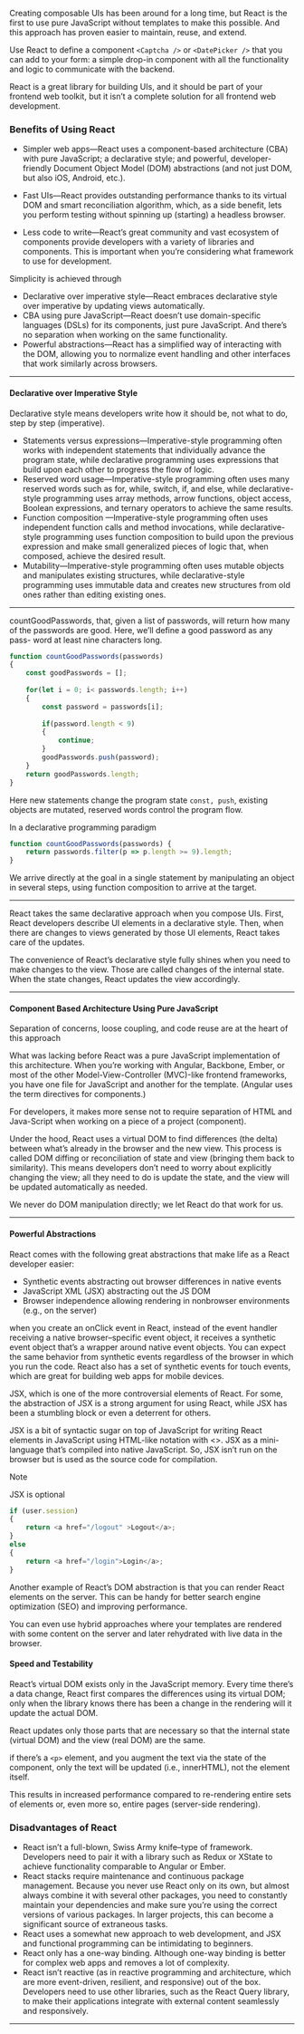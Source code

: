 

Creating composable UIs has been around for a long
time, but React is the first to use pure JavaScript without templates to make this possible. And this approach has proven easier to maintain, reuse, and extend.


Use React to define a component `<Captcha />` or
`<DatePicker />`  that you can add to your form: a simple drop-in component with all the functionality and logic to communicate with the backend.


React is a great library for building UIs, and it should be part of your frontend web toolkit, but it isn’t a complete solution for all frontend web development.

### Benefits of Using React


* Simpler web apps—React uses a component-based architecture (CBA) with pure JavaScript; a declarative style; and powerful, developer-friendly Document Object Model (DOM) abstractions (and not just DOM, but also iOS, Android, etc.).

* Fast UIs—React provides outstanding performance thanks to its virtual DOM and smart reconciliation algorithm, which, as a side benefit, lets you perform testing without spinning up (starting) a headless browser.

* Less code to write—React’s great community and vast ecosystem of components provide developers with a variety of libraries and components. This is important when you’re considering what framework to use for development.

Simplicity is achieved through
* Declarative over imperative style—React embraces declarative style over imperative by updating views automatically.
* CBA using pure JavaScript—React doesn’t use domain-specific languages (DSLs) for its components, just pure JavaScript. And there’s no separation when working on the same functionality.
* Powerful abstractions—React has a simplified way of interacting with the DOM, allowing you to normalize event handling and other interfaces that work similarly across browsers.

___

#### Declarative over Imperative Style

Declarative style means developers write how it should be, not what to do, step by step (imperative).

* Statements versus expressions—Imperative-style programming often works with independent statements that individually advance the program state, while declarative programming uses expressions that build upon each other to progress the flow of logic.
* Reserved word usage—Imperative-style programming often uses many reserved words such as for, while, switch, if, and else, while declarative-style programming uses array methods, arrow functions, object access, Boolean expressions, and ternary operators to achieve the same results.
* Function composition —Imperative-style programming often uses independent function calls and method invocations, while declarative-style programming uses function composition to build upon the previous expression and make small generalized pieces of logic that, when composed, achieve the desired result.
* Mutability—Imperative-style programming often uses mutable objects and manipulates existing structures, while declarative-style programming uses immutable data and creates new structures from old ones rather than editing existing ones.

___

countGoodPasswords, that, given a list of passwords, will return how many of the passwords are good. Here, we’ll define a good password as any pass-
word at least nine characters long.

```js
function countGoodPasswords(passwords)
{
	const goodPasswords = [];
	
	for(let i = 0; i< passwords.length; i++)
	{
		const password = passwords[i];
		
		if(password.length < 9)
		{
			continue;
		}
		goodPasswords.push(password);
	}
	return goodPasswords.length;
}
```
Here new statements change the program state `const, push`, existing objects are mutated, reserved words control the program flow.

In a declarative programming paradigm
```js
function countGoodPasswords(passwords) {
	return passwords.filter(p => p.length >= 9).length;
}
```

We arrive directly at the goal in a single statement by manipulating an object in several steps, using function composition to arrive at the target.

___

React takes the same declarative approach when you compose UIs. First, React developers describe UI elements in a declarative style. Then, when there are changes to views generated by those UI elements, React takes care of the updates.

The convenience of React’s declarative style fully shines when you need to make changes to the view. Those are called changes of the internal state. When the state changes, React updates the view accordingly.

___

#### Component Based Architecture Using Pure JavaScript

Separation of concerns, loose coupling, and code reuse are at the heart of this approach

What was lacking before React was a pure JavaScript implementation of this architecture. When you’re working with Angular, Backbone, Ember, or most of the other Model-View-Controller (MVC)-like frontend frameworks, you have one file for JavaScript and another for the template. (Angular uses the term directives for components.)

For developers, it makes more sense not to require separation of HTML and Java-Script when working on a piece of a project (component).


Under the hood, React uses a virtual DOM to find differences (the delta) between what’s already in the browser and the new view. This process is called DOM diffing or reconciliation of state and view (bringing them back to similarity). This means developers don’t need to worry about explicitly changing the view; all they need to do is update the state, and the view will be updated automatically as needed.

We never do DOM manipulation directly; we let React do that work for us.

___

#### Powerful Abstractions

React comes with the following great abstractions that make life as a React developer
easier:
* Synthetic events abstracting out browser differences in native events
* JavaScript XML (JSX) abstracting out the JS DOM
* Browser independence allowing rendering in nonbrowser environments (e.g., on the server)


when you create an onClick event in React, instead of the event handler receiving a native browser–specific event object, it receives a synthetic event object that’s a wrapper around native event objects. You can expect the same behavior from synthetic events regardless of the browser in which you run the code. React also has a set of synthetic events for touch events, which are great for building web apps for mobile devices.


JSX, which is one of the more controversial elements of React. For some, the abstraction of JSX is a strong argument for using React, while JSX has been a stumbling block or even a deterrent for others.


JSX is a bit of syntactic sugar on top of JavaScript for writing React elements in JavaScript using HTML-like notation with <>. 
JSX as a mini-language that’s compiled into native JavaScript. So, JSX isn’t run on the browser but is used as the source code for compilation.

> [!note]
JSX is optional


```js
if (user.session)
{
	return <a href="/logout" >Logout</a>;
}
else
{
	return <a href="/login">Login</a>;
}
```

Another example of React’s DOM abstraction is that you can render React elements on the server. This can be handy for better search engine optimization (SEO) and improving performance.

You can even use hybrid approaches where your templates are rendered with some content on the server and later rehydrated with live data in the browser.

#### Speed and Testability

React’s virtual DOM exists only in the JavaScript memory.
Every time there’s a data change, React first compares the differences using its virtual DOM; only when the library knows there has been a change in the rendering will it update the actual DOM.

React updates only those parts that are necessary so that the internal state (virtual DOM) and the view (real DOM) are the same.

if there’s a `<p>` element, and you augment the text via the state of the component, only the text will be updated (i.e., innerHTML), not the element itself. 

This results in increased performance compared to re-rendering entire sets of elements or, even more so, entire pages (server-side rendering).


### Disadvantages of React

* React isn’t a full-blown, Swiss Army knife–type of framework. Developers need to pair it with a library such as Redux or XState to achieve functionality comparable to Angular or Ember.
* React stacks require maintenance and continuous package management. Because you never use React only on its own, but almost always combine it with several other packages, you need to constantly maintain your dependencies and make sure you’re using the correct versions of various packages. In larger projects, this can become a significant source of extraneous tasks.
* React uses a somewhat new approach to web development, and JSX and functional programming can be intimidating to beginners.
* React only has a one-way binding. Although one-way binding is better for complex web apps and removes a lot of complexity.
* React isn’t reactive (as in reactive programming and architecture, which are more event-driven, resilient, and responsive) out of the box. Developers need to use other libraries, such as the React Query library, to make their applications integrate with external content seamlessly and responsively.

___
